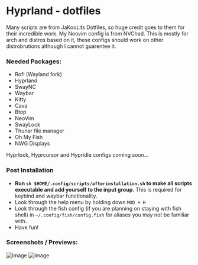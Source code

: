 # Hyprland - dotfiles

Many scripts are from JaKooLits Dotfiles, so huge credit goes to them for their incredible work. My Neovim config is from NVChad.
This is mostly for arch and distros based on it, these configs should work on other distrobrutions although I cannot guarentee it.

### Needed Packages:
- Rofi (Wayland fork)
- Hyprland
- SwayNC
- Waybar
- Kitty
- Cava
- Btop
- NeoVim
- SwayLock
- Thunar file manager
- Oh My Fish
- NWG Displays
  
Hyprlock, Hyprcursor and Hypridle configs coming soon...

### Post Installation
- **Run `sh $HOME/.config/scripts/afterinstallation.sh` to make all scripts executable and add yourself to the input group.** This is required for keybind and waybar functionality.
- Look through the help menu by holding down `MOD + H`
- Look through the fish config (if you are planning on staying with fish shell) in `~/.config/fish/config.fish` for aliases you may not be familiar with.  
- Have fun!

### Screenshots / Previews:
![image](https://github.com/charklie/hyprdots/assets/157241212/2afd74d6-7497-40ba-9110-eb88fb0cf454)
![image](https://github.com/charklie/hyprdots/assets/157241212/7e8776a8-5a11-407a-8ef2-ee840293a3f9)

